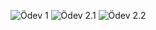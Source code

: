 ![Ödev 1](odevlerim/ödev1.png)
![Ödev 2.1](odevlerim/ödev2.1.png)
![Ödev 2.2](odevlerim/ödev2.2.png)
